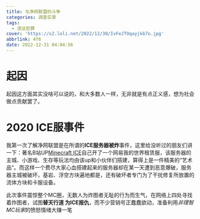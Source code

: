 ```yaml
---
title: 与净网联盟的斗争
categories: 调查实录
tags:
  - 违法犯罪
cover: 'https://s2.loli.net/2022/12/30/IvFeJTOqayjkb7o.jpg'
abbrlink: 4f6
date: 2022-12-31 04:04:56
---
```


# 起因

起因这方面其实没啥可以说的，和大多数人一样，无非就是有点正义感，想为社会做点贡献罢了。

# 2020 ICE服事件

我第一次了解净网联盟是在所谓的**ICE服务器被炸**事件，这里给没听过的朋友们讲一下：著名B站UP[Minecraft ICE](https://space.bilibili.com/490670548)自己开了一个网易我的世界租赁服，该服务器的主城、小游戏、生存等玩法均由该up和小伙伴们搭建，算得上是一件精美的“艺术品“。而这样一个费尽大家心血搭建起来的服务器却在某一天遭到恶意爆破，服务器主城被破坏，基岩、浮空方块遍地都是，还有破坏者专门为了干扰修复所放置的流体方块和卡服设备。

此次事件震惊整个MC圈，无数人为炸图者无耻的行为而生气，在网络上四处寻找着炸图者，试图**替天行道    为ICE报仇**，而不少营销号正蠢蠢欲动，准备利用*非理智MC玩家*的愤怒情绪大赚一笔

